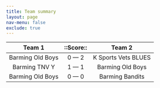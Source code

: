 ```yaml
---
title: Team summary
layout: page
nav-menu: false
exclude: true
---
```




|      Team 1      |  ::Score::  |       Team 2        |
|:----------------:|:-----------:|:-------------------:|
| Barming Old Boys | 0 &mdash; 2 | K Sports Vets BLUES |
|  Barming TNV Y   | 1 &mdash; 1 |  Barming Old Boys   |
| Barming Old Boys | 0 &mdash; 0 |   Barming Bandits   |

 <br /><br /><br />